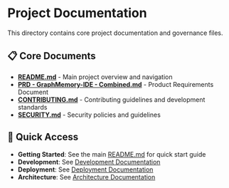 # Project Documentation

This directory contains core project documentation and governance files.

## 📋 Core Documents

- **[README.md](README.md)** - Main project overview and navigation
- **[PRD - GraphMemory-IDE - Combined.md](PRD%20-%20GraphMemory-IDE%20-%20Combined.md)** - Product Requirements Document
- **[CONTRIBUTING.md](CONTRIBUTING.md)** - Contributing guidelines and development standards
- **[SECURITY.md](SECURITY.md)** - Security policies and guidelines

## 🎯 Quick Access

- **Getting Started**: See the main [README.md](../README.md) for quick start guide
- **Development**: See [Development Documentation](../development/)
- **Deployment**: See [Deployment Documentation](../deployment/)
- **Architecture**: See [Architecture Documentation](../architecture/) 